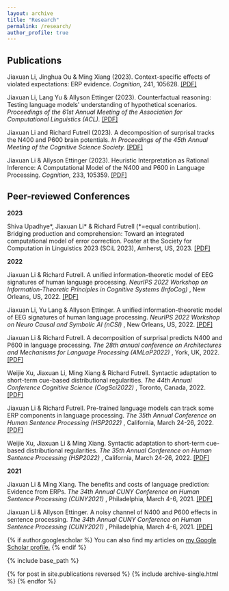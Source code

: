 ```yaml
---
layout: archive
title: "Research"
permalink: /research/
author_profile: true
---
```


<h2> Publications </h2>
<p> Jiaxuan Li, Jinghua Ou & Ming Xiang (2023). Context-specific effects of violated expectations: ERP evidence. <i> Cognition, </i> 241, 105628. <a href = "https://github.com/goldengua/goldengua.github.io/blob/master/files/Cognition_2023_ClassifierERP.pdf">[PDF]</a></p>
<p> Jiaxuan Li, Lang Yu & Allyson Ettinger (2023). Counterfactual reasoning: Testing language models' understanding of hypothetical scenarios. <i> Proceedings of the 61st Annual Meeting of the Association for Computational Linguistics (ACL).</i> <a href="https://github.com/goldengua/goldengua.github.io/blob/master/files/ACL_2023_Counterfactual.pdf">[PDF]</a> </p>
<p> Jiaxuan Li and Richard Futrell (2023). A decomposition of surprisal tracks the N400 and P600 brain potentials. <i> In Proceedings of the 45th Annual Meeting of the Cognitive Science Society.</i> <a href = "https://github.com/goldengua/goldengua.github.io/blob/master/files/CogSci_2023_Decomposition_ERP.pdf">[PDF]</a> </p>
<p> Jiaxuan Li & Allyson Ettinger (2023). Heuristic Interpretation as Rational Inference: A Computational Model of the N400 and P600 in Language Processing. <i> Cognition, </i> 233, 105359. <a href= "https://authors.elsevier.com/sd/article/S0010-0277(22)00348-1">[PDF]</a> </p>

<h2> Peer-reviewed Conferences </h2>
<p> <b> 2023 </b> </p>
<p> Shiva Upadhye*, Jiaxuan Li* & Richard Futrell (*=equal contribution). Bridging production and comprehension: Toward an integrated computational model of error correction. Poster at the Society for Computation in Linguistics 2023 (SCiL 2023), Amherst, US, 2023. <a href = "https://github.com/goldengua/goldengua.github.io/blob/master/files/SCiL_2023_Error_Monitor.pdf"> [PDF] </a> </p>

<p> <b> 2022 </b> </p>
<p> Jiaxuan Li & Richard Futrell. A unified information-theoretic model of EEG signatures of human language processing. <i> NeurIPS 2022 Workshop on Information-Theoretic Principles in Cognitive Systems (InfoCog) </i>, New Orleans, US, 2022. <a href = "https://openreview.net/pdf?id=fYzwjX_XC0C"> [PDF] </a> </p>

<p> Jiaxuan Li, Yu Lang & Allyson Ettinger. A unified information-theoretic model of EEG signatures of human language processing. <i> NeurIPS 2022 Workshop on Neuro Causal and Symbolic AI (nCSI) </i>, New Orleans, US, 2022. <a href = "https://arxiv.org/abs/2212.03278"> [PDF] </a> </p>

<p> Jiaxuan Li & Richard Futrell. A decomposition of surprisal predicts N400 and P600 in language processing. <i> The 28th annual conference on Architectures and Mechanisms for Language Processing (AMLaP2022) </i>, York, UK, 2022. <a href = "https://github.com/goldengua/goldengua.github.io/blob/master/files/amlap_2022_surprisal_decomposition.pdf"> [PDF] </a> </p>

<p> Weijie Xu, Jiaxuan Li, Ming Xiang & Richard Futrell. Syntactic adaptation to short-term cue-based distributional regularities. <i> The 44th Annual Conference Cognitive Science (CogSci2022) </i>, Toronto, Canada, 2022. <a href = "https://escholarship.org/uc/item/78s4n46f"> [PDF] </a> </p>

<p> Jiaxuan Li & Richard Futrell. Pre-trained language models can track some ERP components in language processing. <i> The 35th Annual Conference on Human Sentence Processing (HSP2022) </i>, California, March 24-26, 2022. <a href = "https://github.com/goldengua/goldengua.github.io/blob/master/files/hsp_2022_LM_PNP.pdf"> [PDF] </a> </p>

<p> Weijie Xu, Jiaxuan Li & Ming Xiang. Syntactic adaptation to short-term cue-based distributional regularities. <i> The 35th Annual Conference on Human Sentence Processing (HSP2022) </i>, California, March 24-26, 2022. <a href = "https://github.com/goldengua/goldengua.github.io/blob/master/files/hsp_2022_SynAdapt.pdf"> [PDF] </a> </p>

<p> <b> 2021 </b> </p>
<p> Jiaxuan Li & Ming Xiang. The benefits and costs of language prediction: Evidence from ERPs. <i> The 34th Annual CUNY Conference on Human Sentence Processing (CUNY2021) </i>, Philadelphia, March 4-6, 2021. <a href = "https://github.com/goldengua/goldengua.github.io/blob/master/files/cuny_2021_classifier.pdf"> [PDF] </a> </p>

<p> Jiaxuan Li & Allyson Ettinger. A noisy channel of N400 and P600 effects in sentence processing. <i> The 34th Annual CUNY Conference on Human Sentence Processing (CUNY2021) </i>, Philadelphia, March 4-6, 2021. <a href = "https://github.com/goldengua/goldengua.github.io/blob/master/files/cuny_2021_noisy_channel.pdf"> [PDF] </a> </p>


{% if author.googlescholar %}
  You can also find my articles on <u><a href="{{author.googlescholar}}">my Google Scholar profile</a>.</u>
{% endif %}

{% include base_path %}

{% for post in site.publications reversed %}
  {% include archive-single.html %}
{% endfor %}



